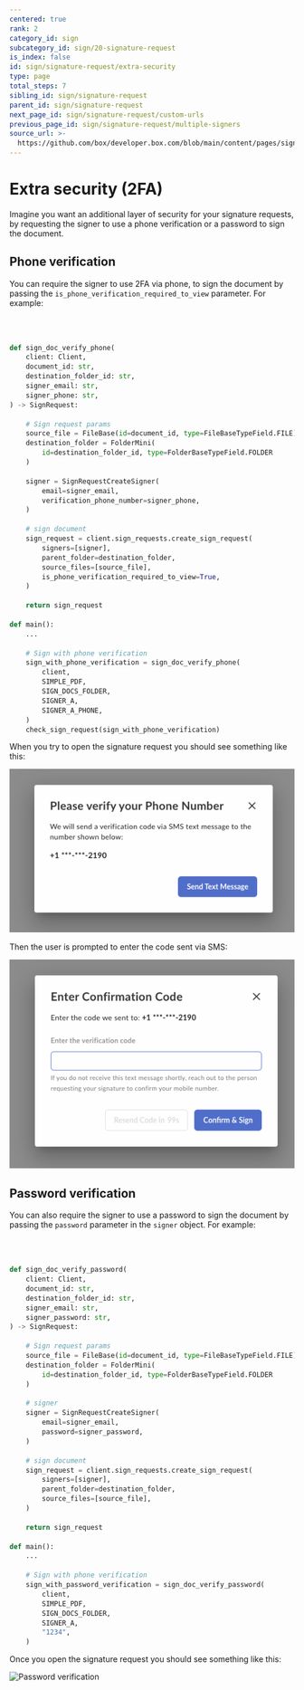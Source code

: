 ```yaml
---
centered: true
rank: 2
category_id: sign
subcategory_id: sign/20-signature-request
is_index: false
id: sign/signature-request/extra-security
type: page
total_steps: 7
sibling_id: sign/signature-request
parent_id: sign/signature-request
next_page_id: sign/signature-request/custom-urls
previous_page_id: sign/signature-request/multiple-signers
source_url: >-
  https://github.com/box/developer.box.com/blob/main/content/pages/sign/20-signature-request/20-extra-security.md
---
```

# Extra security (2FA)

Imagine you want an additional layer of security for your signature requests,
by requesting the signer to use a phone verification or a password to sign the
document.

## Phone verification

You can require the signer to use 2FA via phone, to sign the document by
passing the `is_phone_verification_required_to_view` parameter. For example:

<Tabs>

<Tab title='cURL'>

```bash



```

</Tab>

<Tab title='Python Gen SDK'>

```python

def sign_doc_verify_phone(
    client: Client,
    document_id: str,
    destination_folder_id: str,
    signer_email: str,
    signer_phone: str,
) -> SignRequest:

    # Sign request params
    source_file = FileBase(id=document_id, type=FileBaseTypeField.FILE)
    destination_folder = FolderMini(
        id=destination_folder_id, type=FolderBaseTypeField.FOLDER
    )

    signer = SignRequestCreateSigner(
        email=signer_email,
        verification_phone_number=signer_phone,
    )

    # sign document
    sign_request = client.sign_requests.create_sign_request(
        signers=[signer],
        parent_folder=destination_folder,
        source_files=[source_file],
        is_phone_verification_required_to_view=True,
    )

    return sign_request

def main():
    ...

    # Sign with phone verification
    sign_with_phone_verification = sign_doc_verify_phone(
        client,
        SIMPLE_PDF,
        SIGN_DOCS_FOLDER,
        SIGNER_A,
        SIGNER_A_PHONE,
    )
    check_sign_request(sign_with_phone_verification)

```

</Tab>

</Tabs>

When you try to open the signature request you should see something like this:

![Phone verification](images/sign-simple-phone-verification.png)

Then the user is prompted to enter the code sent via SMS:

![Entering the SMS code](images/sign-simple-phone-verification-enter-code.png)

## Password verification

You can also require the signer to use a password to sign the document by
passing the `password` parameter in the `signer` object. For example:

<Tabs>

<Tab title='cURL'>

```bash
    
```

</Tab>

<Tab title='Python Gen SDK'>

```python

def sign_doc_verify_password(
    client: Client,
    document_id: str,
    destination_folder_id: str,
    signer_email: str,
    signer_password: str,
) -> SignRequest:

    # Sign request params
    source_file = FileBase(id=document_id, type=FileBaseTypeField.FILE)
    destination_folder = FolderMini(
        id=destination_folder_id, type=FolderBaseTypeField.FOLDER
    )

    # signer
    signer = SignRequestCreateSigner(
        email=signer_email,
        password=signer_password,
    )

    # sign document
    sign_request = client.sign_requests.create_sign_request(
        signers=[signer],
        parent_folder=destination_folder,
        source_files=[source_file],
    )

    return sign_request

def main():
    ...

    # Sign with phone verification
    sign_with_password_verification = sign_doc_verify_password(
        client,
        SIMPLE_PDF,
        SIGN_DOCS_FOLDER,
        SIGNER_A,
        "1234",
    )    

```

</Tab>

</Tabs>

Once you open the signature request you should see something like this:

![Password verification](sign-simple-password.png)
